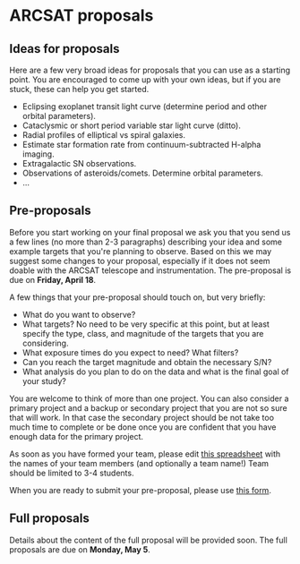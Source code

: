 # ARCSAT proposals

## Ideas for proposals

Here are a few very broad ideas for proposals that you can use as a starting point. You are encouraged to come up with your own ideas, but if you are stuck, these can help you get started.

- Eclipsing exoplanet transit light curve (determine period and other orbital parameters).
- Cataclysmic or short period variable star light curve (ditto).
- Radial profiles of elliptical vs spiral galaxies.
- Estimate star formation rate from continuum-subtracted H-alpha imaging.
- Extragalactic SN observations.
- Observations of asteroids/comets. Determine orbital parameters.
- ...

## Pre-proposals

Before you start working on your final proposal we ask you that you send us a few lines (no more than 2-3 paragraphs) describing your idea and some example targets that you're planning to observe. Based on this we may suggest some changes to your proposal, especially if it does not seem doable with the ARCSAT telescope and instrumentation. The pre-proposal is due on **Friday, April 18**.

A few things that your pre-proposal should touch on, but very briefly:

- What do you want to observe?
- What targets? No need to be very specific at this point, but at least specify the type, class, and magnitude of the targets that you are considering.
- What exposure times do you expect to need? What filters?
- Can you reach the target magnitude and obtain the necessary S/N?
- What analysis do you plan to do on the data and what is the final goal of your study?

You are welcome to think of more than one project. You can also consider a primary project and a backup or secondary project that you are not so sure that will work. In that case the secondary project should be not take too much time to complete or be done once you are confident that you have enough data for the primary project.

As soon as you have formed your team, please edit [this spreadsheet](https://docs.google.com/spreadsheets/d/17P4cy8S05K8lP4w2lT4szxyHeMYlc1kBuU4sWxj8Cdc/edit?usp=sharing) with the names of your team members (and optionally a team name!) Team should be limited to 3-4 students.

When you are ready to submit your pre-proposal, please use [this form](https://docs.google.com/forms/d/e/1FAIpQLSfOSuVRKy1lKyV5XAR5803X98K68tNaPIfsRTFeeZbAWbW0Jg/viewform?usp=sharing).

## Full proposals

Details about the content of the full proposal will be provided soon. The full proposals are due on **Monday, May 5**.
